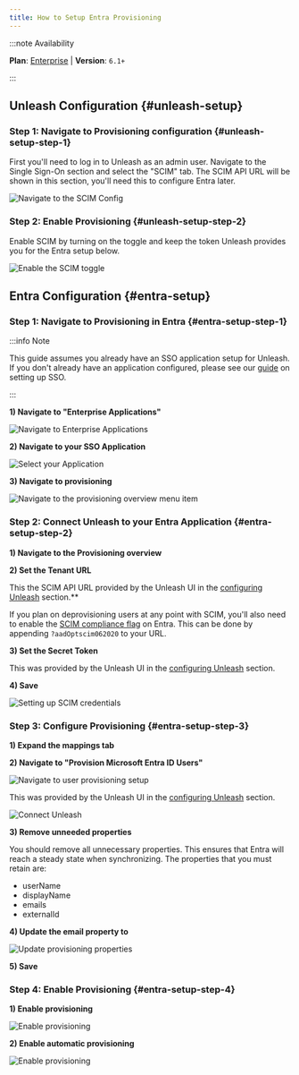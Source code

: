 ```yaml
---
title: How to Setup Entra Provisioning
---
```


:::note Availability

**Plan**: [Enterprise](https://www.getunleash.io/pricing) | **Version**: `6.1+`

:::

## Unleash Configuration {#unleash-setup}

### Step 1: Navigate to Provisioning configuration {#unleash-setup-step-1}

First you'll need to log in to Unleash as an admin user. Navigate to the Single Sign-On section and select the "SCIM" tab. The SCIM API URL will be shown in this section, you'll need this to configure Entra later.

![Navigate to the SCIM Config](/img/scim-config-1.png)

### Step 2: Enable Provisioning {#unleash-setup-step-2}

Enable SCIM by turning on the toggle and keep the token Unleash provides you for the Entra setup below.

![Enable the SCIM toggle](/img/scim-config-2.png)

## Entra Configuration {#entra-setup}

### Step 1: Navigate to Provisioning in Entra {#entra-setup-step-1}

:::info Note

This guide assumes you already have an SSO application setup for Unleash. If you don't already have an application configured, please see our [guide](./how-to-add-sso-azure-saml) on setting up SSO.

:::

**1) Navigate to "Enterprise Applications"**

![Navigate to Enterprise Applications](/img/scim-entra-config-1.png)

**2) Navigate to your SSO Application**

![Select your Application](/img/scim-entra-config-2.png)

**3) Navigate to provisioning**

![Navigate to the provisioning overview menu item](/img/scim-entra-config-3.png)

### Step 2: Connect Unleash to your Entra Application {#entra-setup-step-2}

**1) Navigate to the Provisioning overview**

**2) Set the Tenant URL**

This the SCIM API URL provided by the Unleash UI in the [configuring Unleash](how-to-setup-provisioning-with-entra#unleash-setup-step-1) section.**

If you plan on deprovisioning users at any point with SCIM, you'll also need to enable the [SCIM compliance flag](https://learn.microsoft.com/en-us/entra/identity/app-provisioning/application-provisioning-config-problem-scim-compatibility#flags-to-alter-the-scim-behavior) on Entra. This can be done by appending `?aadOptscim062020` to your URL.

**3) Set the Secret Token**

This was provided by the Unleash UI in the [configuring Unleash](how-to-setup-provisioning-with-entra#unleash-setup-step-2) section.

**4) Save**

![Setting up SCIM credentials](/img/scim-entra-config-4.png)

### Step 3: Configure Provisioning {#entra-setup-step-3}

**1) Expand the mappings tab**

**2) Navigate to "Provision Microsoft Entra ID Users"**

![Navigate to user provisioning setup](/img/scim-entra-config-5.png)

This was provided by the Unleash UI in the [configuring Unleash](how-to-setup-provisioning-with-entra#unleash-setup-step-2) section.

![Connect Unleash](/img/scim-entra-config-5.png)

**3) Remove unneeded properties**

You should remove all unnecessary properties. This ensures that Entra will reach a steady state when synchronizing. The properties that you must retain are:

- userName
- displayName
- emails
- externalId

**4) Update the email property to**

![Update provisioning properties](/img/scim-entra-config-6.png)

**5) Save**

### Step 4: Enable Provisioning {#entra-setup-step-4}

**1) Enable provisioning**

![Enable provisioning](/img/scim-entra-config-7.png)

**2) Enable automatic provisioning**

![Enable provisioning](/img/scim-entra-config-8.png)
